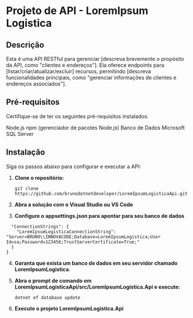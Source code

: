 # Projeto de API - LoremIpsum Logistica

## Descrição

Esta é uma API RESTful para gerenciar [descreva brevemente o propósito da API, como "clientes e endereços"]. Ela oferece endpoints para [listar/criar/atualizar/excluir] recursos, permitindo [descreva funcionalidades principais, como "gerenciar informações de clientes e endereços associados"].

## Pré-requisitos
Certifique-se de ter os seguintes pré-requisitos instalados:

Node.js 
npm (gerenciador de pacotes Node.js)
Banco de Dados Microsoft SQL Server

## Instalação
Siga os passos abaixo para configurar e executar a API:

1. **Clone o repositório:**

    ```git clone https://github.com/brunodotnetdeveloper/LoremIpsumLogisticaApi.git```

2. **Abra a solução com o Visual Studio ou VS Code**

3. **Configure o appsettings.json para apontar para seu banco de dados**

```{
  "ConnectionStrings": {
    "LoremIpsumLogisticaConnectionString": "Server=BRUNO\\INNOVACODE;Database=LoremIpsumLogistica;User Id=sa;Password=123456;TrustServerCertificate=True;"
  }
}
```

4. **Garanta que exista um banco de dados em seu servidor chamado LoremIpsumLogistica**.

5. **Abra o prompt de comando em LoremIpsumLogisticaApi/src/LoremIpsumLogistica.Api e execute:**

    ```dotnet ef database update```
 
6. **Execute o projeto LoremIpsumLogistica.Api**

